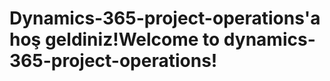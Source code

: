 # <a name="welcome-to-dynamics-365-project-operations"></a><span data-ttu-id="c8662-101">Dynamics-365-project-operations'a hoş geldiniz!</span><span class="sxs-lookup"><span data-stu-id="c8662-101">Welcome to dynamics-365-project-operations!</span></span>